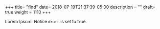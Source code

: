 +++
title= "find"
date= 2018-07-19T21:37:39-05:00
description = ""
draft= true
weight = 1110
+++

Lorem Ipsum.
Notice `draft` is set to true.

